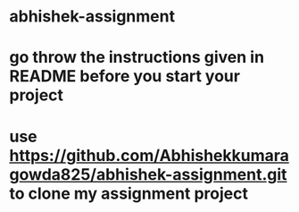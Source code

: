 # abhishek-assignment
# go throw the instructions given in README before you start your project
# use https://github.com/Abhishekkumaragowda825/abhishek-assignment.git to clone my assignment project